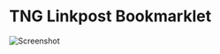 # TNG Linkpost Bookmarklet

![Screenshot](https://raw.github.com/thenittygritty/linkpost-bookmarklet/master/screenshot.png)
